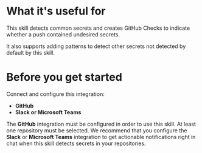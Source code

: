 # What it's useful for

This skill detects common secrets and creates GitHub Checks to indicate whether
a push contained undesired secrets.

It also supports adding patterns to detect other secrets not detected by default
by this skill.

# Before you get started

Connect and configure this integration:

-   **GitHub**
-   **Slack or Microsoft Teams**

The **GitHub** integration must be configured in order to use this skill. At
least one repository must be selected. We recommend that you configure the
**Slack** or **Microsoft Teams** integration to get actionable notifications
right in chat when this skill detects secrets in your repositories.
